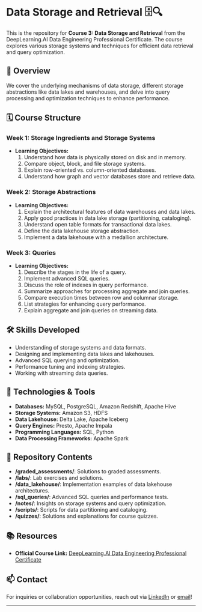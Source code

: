 # Data Storage and Retrieval 🗄️🔍

This is the repository for **Course 3: Data Storage and Retrieval** from the DeepLearning.AI Data Engineering Professional Certificate. The course explores various storage systems and techniques for efficient data retrieval and query optimization.

## 📖 Overview

We cover the underlying mechanisms of data storage, different storage abstractions like data lakes and warehouses, and delve into query processing and optimization techniques to enhance performance.

## 🗓 Course Structure

### **Week 1: Storage Ingredients and Storage Systems**

- **Learning Objectives:**
  1. Understand how data is physically stored on disk and in memory.
  2. Compare object, block, and file storage systems.
  3. Explain row-oriented vs. column-oriented databases.
  4. Understand how graph and vector databases store and retrieve data.

### **Week 2: Storage Abstractions**

- **Learning Objectives:**
  1. Explain the architectural features of data warehouses and data lakes.
  2. Apply good practices in data lake storage (partitioning, cataloging).
  3. Understand open table formats for transactional data lakes.
  4. Define the data lakehouse storage abstraction.
  5. Implement a data lakehouse with a medallion architecture.

### **Week 3: Queries**

- **Learning Objectives:**
  1. Describe the stages in the life of a query.
  2. Implement advanced SQL queries.
  3. Discuss the role of indexes in query performance.
  4. Summarize approaches for processing aggregate and join queries.
  5. Compare execution times between row and columnar storage.
  6. List strategies for enhancing query performance.
  7. Explain aggregate and join queries on streaming data.

## 🛠 Skills Developed

- Understanding of storage systems and data formats.
- Designing and implementing data lakes and lakehouses.
- Advanced SQL querying and optimization.
- Performance tuning and indexing strategies.
- Working with streaming data queries.

## 🔧 Technologies & Tools

- **Databases:** MySQL, PostgreSQL, Amazon Redshift, Apache Hive
- **Storage Systems:** Amazon S3, HDFS
- **Data Lakehouse:** Delta Lake, Apache Iceberg
- **Query Engines:** Presto, Apache Impala
- **Programming Languages:** SQL, Python
- **Data Processing Frameworks:** Apache Spark

## 📂 Repository Contents

- **/graded_assessments/**: Solutions to graded assessments.
- **/labs/**: Lab exercises and solutions.
- **/data_lakehouse/**: Implementation examples of data lakehouse architectures.
- **/sql_queries/**: Advanced SQL queries and performance tests.
- **/notes/**: Insights on storage systems and query optimization.
- **/scripts/**: Scripts for data partitioning and cataloging.
- **/quizzes/**: Solutions and explanations for course quizzes.

## 📚 Resources

- **Official Course Link:** [DeepLearning.AI Data Engineering Professional Certificate](https://deeplearning.ai/courses/data-engineering)

## 📫 Contact

For inquiries or collaboration opportunities, reach out via [LinkedIn](https://www.linkedin.com/in/connorengland) or [email](mailto:connor.r.england@gmail.com)!

---
